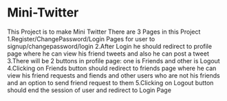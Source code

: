Mini-Twitter
============
This Project is to make Mini Twitter
There are 3 Pages in this Project
1.Register/ChangePassword/Login Pages for user to signup/changepassword/login
2.After Login he should redirect to profile page where he can view his friend tweets and also he can post a tweet
3.There will be 2 buttons in profile page: one is Friends and other is Logout
4.Clicking on Friends button should redirect to friends page where he can view his friend requests and fiends and other users who are not his friends and an option to send friend request to them
5.Clicking on Logout button should end the session of user and redirect to Login Page
